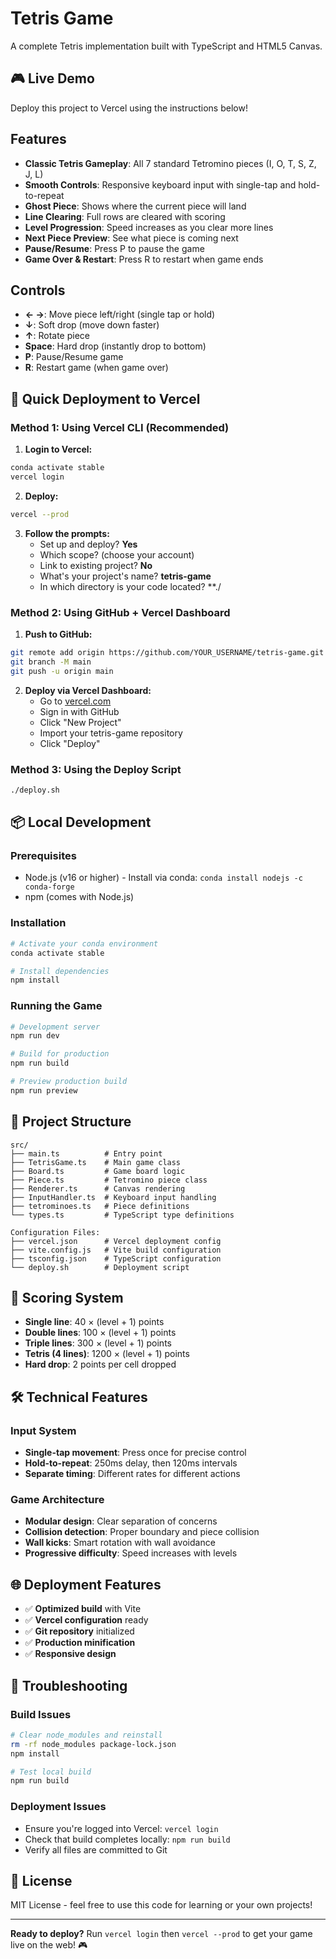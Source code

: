 # Tetris Game

A complete Tetris implementation built with TypeScript and HTML5 Canvas.

## 🎮 **Live Demo**
Deploy this project to Vercel using the instructions below!

## Features

- **Classic Tetris Gameplay**: All 7 standard Tetromino pieces (I, O, T, S, Z, J, L)
- **Smooth Controls**: Responsive keyboard input with single-tap and hold-to-repeat
- **Ghost Piece**: Shows where the current piece will land
- **Line Clearing**: Full rows are cleared with scoring
- **Level Progression**: Speed increases as you clear more lines
- **Next Piece Preview**: See what piece is coming next
- **Pause/Resume**: Press P to pause the game
- **Game Over & Restart**: Press R to restart when game ends

## Controls

- **← →**: Move piece left/right (single tap or hold)
- **↓**: Soft drop (move down faster)
- **↑**: Rotate piece
- **Space**: Hard drop (instantly drop to bottom)
- **P**: Pause/Resume game
- **R**: Restart game (when game over)

## 🚀 **Quick Deployment to Vercel**

### Method 1: Using Vercel CLI (Recommended)

1. **Login to Vercel:**
```bash
conda activate stable
vercel login
```

2. **Deploy:**
```bash
vercel --prod
```

3. **Follow the prompts:**
   - Set up and deploy? **Yes**
   - Which scope? (choose your account)
   - Link to existing project? **No**
   - What's your project's name? **tetris-game**
   - In which directory is your code located? **./

### Method 2: Using GitHub + Vercel Dashboard

1. **Push to GitHub:**
```bash
git remote add origin https://github.com/YOUR_USERNAME/tetris-game.git
git branch -M main
git push -u origin main
```

2. **Deploy via Vercel Dashboard:**
   - Go to [vercel.com](https://vercel.com)
   - Sign in with GitHub
   - Click "New Project"
   - Import your tetris-game repository
   - Click "Deploy"

### Method 3: Using the Deploy Script

```bash
./deploy.sh
```

## 📦 **Local Development**

### Prerequisites

- Node.js (v16 or higher) - Install via conda: `conda install nodejs -c conda-forge`
- npm (comes with Node.js)

### Installation

```bash
# Activate your conda environment
conda activate stable

# Install dependencies
npm install
```

### Running the Game

```bash
# Development server
npm run dev

# Build for production
npm run build

# Preview production build
npm run preview
```

## 🎯 **Project Structure**

```
src/
├── main.ts          # Entry point
├── TetrisGame.ts    # Main game class
├── Board.ts         # Game board logic
├── Piece.ts         # Tetromino piece class
├── Renderer.ts      # Canvas rendering
├── InputHandler.ts  # Keyboard input handling
├── tetrominoes.ts   # Piece definitions
└── types.ts         # TypeScript type definitions

Configuration Files:
├── vercel.json      # Vercel deployment config
├── vite.config.js   # Vite build configuration
├── tsconfig.json    # TypeScript configuration
└── deploy.sh        # Deployment script
```

## 🎯 **Scoring System**

- **Single line**: 40 × (level + 1) points
- **Double lines**: 100 × (level + 1) points  
- **Triple lines**: 300 × (level + 1) points
- **Tetris (4 lines)**: 1200 × (level + 1) points
- **Hard drop**: 2 points per cell dropped

## 🛠 **Technical Features**

### Input System
- **Single-tap movement**: Press once for precise control
- **Hold-to-repeat**: 250ms delay, then 120ms intervals
- **Separate timing**: Different rates for different actions

### Game Architecture
- **Modular design**: Clear separation of concerns
- **Collision detection**: Proper boundary and piece collision
- **Wall kicks**: Smart rotation with wall avoidance
- **Progressive difficulty**: Speed increases with levels

## 🌐 **Deployment Features**

- ✅ **Optimized build** with Vite
- ✅ **Vercel configuration** ready
- ✅ **Git repository** initialized
- ✅ **Production minification**
- ✅ **Responsive design**

## 🐛 **Troubleshooting**

### Build Issues
```bash
# Clear node_modules and reinstall
rm -rf node_modules package-lock.json
npm install

# Test local build
npm run build
```

### Deployment Issues
- Ensure you're logged into Vercel: `vercel login`
- Check that build completes locally: `npm run build`
- Verify all files are committed to Git

## 📄 **License**

MIT License - feel free to use this code for learning or your own projects!

---

**Ready to deploy?** Run `vercel login` then `vercel --prod` to get your game live on the web! 🎮
